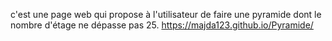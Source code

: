  c'est une page web qui propose à l'utilisateur de faire une pyramide dont le nombre d'étage ne dépasse pas 25.
https://majda123.github.io/Pyramide/
